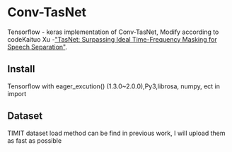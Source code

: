 # Conv-TasNet
Tensorflow - keras implementation of Conv-TasNet,  Modify according to codeKaituo Xu
-["TasNet: Surpassing Ideal Time-Frequency Masking for Speech Separation"](https://arxiv.org/abs/1809.07454).

## Install
Tensorflow with eager_excution() (1.3.0~2.0.0),Py3,librosa, numpy, ect in import 

## Dataset
TIMIT dataset load method can be find in previous work, I will upload them as fast as possible
